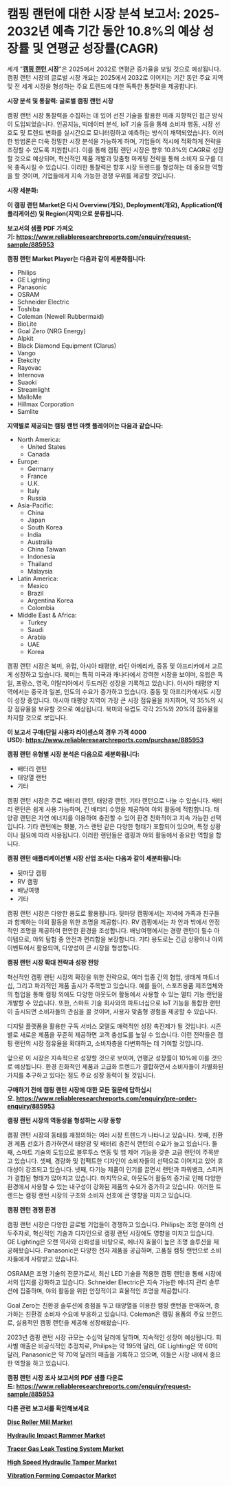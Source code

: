 <p><h1>캠핑 랜턴에 대한 시장 분석 보고서: 2025-2032년 예측 기간 동안 10.8%의 예상 성장률 및 연평균 성장률(CAGR)</h1></p><p>세계 "<strong><a href="https://www.reliableresearchreports.com/camping-lanterns-r885953?utm_campaign=105&utm_medium=8&utm_source=Github&utm_content=ia&utm_term=12042025&utm_id=camping-lanterns">캠핑 랜턴&nbsp;</a></strong><strong>시장</strong>"은 2025에서 2032로 연평균 증가율을 보일 것으로 예상됩니다. 캠핑 랜턴 시장의 글로벌 시장 개요는 2025에서 2032로 이어지는 기간 동안 주요 지역 및 전 세계 시장을 형성하는 주요 트렌드에 대한 독특한 통찰력을 제공합니다.</p>
<p><strong>시장 분석 및 통찰력: 글로벌 캠핑 랜턴 시장</strong></p>
<p><p>캠핑 랜턴 시장 통찰력을 수집하는 데 있어 선진 기술을 활용한 미래 지향적인 접근 방식이 도입되었습니다. 인공지능, 빅데이터 분석, IoT 기술 등을 통해 소비자 행동, 시장 선호도 및 트렌드 변화를 실시간으로 모니터링하고 예측하는 방식이 채택되었습니다. 이러한 방법론은 더욱 정밀한 시장 분석을 가능하게 하며, 기업들이 적시에 적확하게 전략을 조정할 수 있도록 지원합니다. 이를 통해 캠핑 랜턴 시장은 향후 10.8%의 CAGR로 성장할 것으로 예상되며, 혁신적인 제품 개발과 맞춤형 마케팅 전략을 통해 소비자 요구를 더욱 충족시킬 수 있습니다. 이러한 통찰력은 향후 시장 트렌드를 형성하는 데 중요한 역할을 할 것이며, 기업들에게 지속 가능한 경쟁 우위를 제공할 것입니다.</p><a href="%7CAUTHORITHY_DOMAIN_URL%7C?utm_campaign=105&utm_medium=8&utm_source=Github&utm_content=ia&utm_term=12042025&utm_id=camping-lanterns"></a></p>
<p><strong>시장 세분화:</strong></p>
<p><strong>이 캠핑 랜턴 Market은 다시 Overview(개요), Deployment(개요), Application(애플리케이션) 및 Region(지역)으로 분류됩니다.</strong></p>
<p><strong>보고서의 샘플 PDF 가져오기:&nbsp;<a href="https://www.reliableresearchreports.com/enquiry/request-sample/885953?utm_campaign=105&utm_medium=8&utm_source=Github&utm_content=ia&utm_term=12042025&utm_id=camping-lanterns">https://www.reliableresearchreports.com/enquiry/request-sample/885953</a></strong><strong></strong></p>
<p><strong>캠핑 랜턴 Market Player는 다음과 같이 세분화됩니다:</strong></p>
<p><ul><li>Philips</li><li>GE Lighting</li><li>Panasonic</li><li>OSRAM</li><li>Schneider Electric</li><li>Toshiba</li><li>Coleman (Newell Rubbermaid)</li><li>BioLite</li><li>Goal Zero (NRG Energy)</li><li>Alpkit</li><li>Black Diamond Equipment (Clarus)</li><li>Vango</li><li>Etekcity</li><li>Rayovac</li><li>Internova</li><li>Suaoki</li><li>Streamlight</li><li>MalloMe</li><li>Hillmax Corporation</li><li>Samlite</li></ul></p>
<p><strong>지역별로 제공되는 캠핑 랜턴 마켓 플레이어는 다음과 같습니다:</strong></p>
<p><ul>
    <li>
        North America:
        <ul>
            <li>United States</li>
            <li>Canada</li>
        </ul>
    </li>
    <li>
        Europe:
        <ul>
            <li>Germany</li>
            <li>France</li>
            <li>U.K.</li>
            <li>Italy</li>
            <li>Russia</li>
        </ul>
    </li>
    <li>
        Asia-Pacific:
        <ul>
            <li>China</li>
            <li>Japan</li>
            <li>South Korea</li>
            <li>India</li>
            <li>Australia</li>
            <li>China Taiwan</li>
            <li>Indonesia</li>
            <li>Thailand</li>
            <li>Malaysia</li>
        </ul>
    </li>
    <li>
        Latin America:
        <ul>
            <li>Mexico</li>
            <li>Brazil</li>
            <li>Argentina Korea</li>
            <li>Colombia</li>
        </ul>
    </li>
    <li>
        Middle East & Africa:
        <ul>
            <li>Turkey</li>
            <li>Saudi</li>
            <li>Arabia</li>
            <li>UAE</li>
            <li>Korea</li>
        </ul>
    </li>
    </ul></p>
<p><p>캠핑 랜턴 시장은 북미, 유럽, 아시아 태평양, 라틴 아메리카, 중동 및 아프리카에서 고르게 성장하고 있습니다. 북미는 특히 미국과 캐나다에서 강력한 시장을 보이며, 유럽은 독일, 프랑스, 영국, 이탈리아에서 두드러진 성장을 기록하고 있습니다. 아시아 태평양 지역에서는 중국과 일본, 인도의 수요가 증가하고 있습니다. 중동 및 아프리카에서도 시장이 성장 중입니다. 아시아 태평양 지역이 가장 큰 시장 점유율을 차지하며, 약 35%의 시장 점유율을 보유할 것으로 예상됩니다. 북미와 유럽도 각각 25%와 20%의 점유율을 차지할 것으로 보입니다.</p></p>
<p><strong>이 보고서 구매(단일 사용자 라이센스의 경우 가격 4000 USD):&nbsp;<a href="https://www.reliableresearchreports.com/purchase/885953?utm_campaign=105&utm_medium=8&utm_source=Github&utm_content=ia&utm_term=12042025&utm_id=camping-lanterns">https://www.reliableresearchreports.com/purchase/885953</a></strong></p>
<p><strong>캠핑 랜턴 유형별 시장 분석은 다음으로 세분화됩니다:</strong></p>
<p><ul><li>배터리 랜턴</li><li>태양열 랜턴</li><li>기타</li></ul></p>
<p><p>캠핑 랜턴 시장은 주로 배터리 랜턴, 태양광 랜턴, 기타 랜턴으로 나눌 수 있습니다. 배터리 랜턴은 쉽게 사용 가능하며, 긴 배터리 수명을 제공하여 야외 활동에 적합합니다. 태양광 랜턴은 자연 에너지를 이용하여 충전할 수 있어 환경 친화적이고 지속 가능한 선택입니다. 기타 랜턴에는 횃불, 가스 랜턴 같은 다양한 형태가 포함되어 있으며, 특정 상황이나 필요에 따라 사용됩니다. 이러한 랜턴들은 캠핑과 야외 활동에서 중요한 역할을 합니다.</p></p>
<p><strong>캠핑 랜턴 애플리케이션별 시장 산업 조사는 다음과 같이 세분화됩니다:</strong></p>
<p><ul><li>뒷마당 캠핑</li><li>RV 캠핑</li><li>배낭여행</li><li>기타</li></ul></p>
<p><p>캠핑 랜턴 시장은 다양한 용도로 활용됩니다. 뒷마당 캠핑에서는 저녁에 가족과 친구들과 함께하는 야외 활동을 위한 조명을 제공합니다. RV 캠핑에서는 차 안과 밖에서 안정적인 조명을 제공하여 편안한 환경을 조성합니다. 배낭여행에서는 경량 랜턴이 필수 아이템으로, 야외 탐험 중 안전과 편리함을 보장합니다. 기타 용도로는 긴급 상황이나 야외 이벤트에서 활용되며, 다양성이 큰 시장을 형성합니다.</p></p>
<p><strong>캠핑 랜턴 시장 확대 전략과 성장 전망</strong></p>
<p><p>혁신적인 캠핑 랜턴 시장의 확장을 위한 전략으로, 여러 업종 간의 협업, 생태계 파트너십, 그리고 파괴적인 제품 출시가 주목받고 있습니다. 예를 들어, 스포츠용품 제조업체와의 협업을 통해 캠핑 외에도 다양한 아웃도어 활동에서 사용할 수 있는 멀티 기능 랜턴을 개발할 수 있습니다. 또한, 스마트 기술 회사와의 파트너십으로 IoT 기능을 통합한 랜턴이 출시되면 소비자들의 관심을 끌 것이며, 사용자 맞춤형 경험을 제공할 수 있습니다. </p><p>디지털 플랫폼을 활용한 구독 서비스 모델도 매력적인 성장 촉진제가 될 것입니다. 시즌별로 새로운 제품을 꾸준히 제공하면 고객 충성도를 높일 수 있습니다. 이런 전략들은 캠핑 랜턴의 시장 점유율을 확대하고, 소비자층을 다변화하는 데 기여할 것입니다. </p><p>앞으로 이 시장은 지속적으로 성장할 것으로 보이며, 연평균 성장률이 10%에 이를 것으로 예상됩니다. 환경 친화적인 제품과 고급화 트렌드가 결합하면서 소비자들이 차별화된 가치를 추구하고 있다는 점도 주요 성장 동력이 될 것입니다.</p></p>
<p><strong>구매하기 전에 캠핑 랜턴 시장에 대한 모든 질문에 답하십시오.&nbsp;<a href="https://www.reliableresearchreports.com/enquiry/pre-order-enquiry/885953?utm_campaign=105&utm_medium=8&utm_source=Github&utm_content=ia&utm_term=12042025&utm_id=camping-lanterns">https://www.reliableresearchreports.com/enquiry/pre-order-enquiry/885953</a></strong><strong></strong></p>
<p><strong>캠핑 랜턴 시장의 역동성을 형성하는 시장 동향</strong></p>
<p><p>캠핑 랜턴 시장의 동태를 재정의하는 여러 시장 트렌드가 나타나고 있습니다. 첫째, 친환경 제품 선호가 증가하면서 태양광 및 배터리 충전식 랜턴의 수요가 늘고 있습니다. 둘째, 스마트 기술의 도입으로 블루투스 연동 및 앱 제어 기능을 갖춘 고급 랜턴이 주목받고 있습니다. 셋째, 경량화 및 컴팩트한 디자인이 소비자들의 선택으로 이어지고 있어 휴대성이 강조되고 있습니다. 넷째, 다기능 제품이 인기를 끌면서 랜턴과 파워뱅크, 스피커가 결합된 형태가 많아지고 있습니다. 마지막으로, 아웃도어 활동의 증가로 인해 다양한 환경에서 사용할 수 있는 내구성이 강화된 제품의 수요가 증가하고 있습니다. 이러한 트렌드는 캠핑 랜턴 시장의 구조와 소비자 선호에 큰 영향을 미치고 있습니다.</p></p>
<p><strong>캠핑 랜턴 경쟁 환경</strong></p>
<p><p>캠핑 랜턴 시장은 다양한 글로벌 기업들이 경쟁하고 있습니다. Philips는 조명 분야의 선두주자로, 혁신적인 기술과 디자인으로 캠핑 랜턴 시장에도 영향을 미치고 있습니다. GE Lighting은 오랜 역사와 신뢰성을 바탕으로, 에너지 효율이 높은 조명 솔루션을 제공해왔습니다. Panasonic은 다양한 전자 제품을 공급하며, 고품질 캠핑 랜턴으로 소비자들에게 사랑받고 있습니다.</p><p>OSRAM은 조명 기술의 전문가로서, 최신 LED 기술을 적용한 캠핑 랜턴을 통해 시장에서의 입지를 강화하고 있습니다. Schneider Electric은 지속 가능한 에너지 관리 솔루션에 집중하며, 야외 활동을 위한 안정적이고 효율적인 조명을 제공합니다.</p><p>Goal Zero는 친환경 솔루션에 중점을 두고 태양열을 이용한 캠핑 랜턴을 판매하며, 증가하는 친환경 소비자 수요에 부응하고 있습니다. Coleman은 캠핑 용품의 주요 브랜드로, 실용적인 캠핑 랜턴을 제공해 성장해왔습니다.</p><p>2023년 캠핑 랜턴 시장 규모는 수십억 달러에 달하며, 지속적인 성장이 예상됩니다. 회사별 매출은 비공식적인 추정치로, Philips는 약 195억 달러, GE Lighting은 약 60억 달러, Panasonic은 약 70억 달러의 매출을 기록하고 있으며, 이들은 시장 내에서 중요한 역할을 하고 있습니다.</p></p>
<p><strong>캠핑 랜턴 시장 조사 보고서의 PDF 샘플 다운로드:&nbsp;<a href="https://www.reliableresearchreports.com/enquiry/request-sample/885953?utm_campaign=105&utm_medium=8&utm_source=Github&utm_content=ia&utm_term=12042025&utm_id=camping-lanterns">https://www.reliableresearchreports.com/enquiry/request-sample/885953</a></strong></p>
<p><strong></strong></p>
<p><strong></strong></p>
<p><strong></strong></p>
<p><strong></strong></p>
<p><strong>다른 관련 보고서를 확인해보세요</strong></p>
<p><strong><p><a href="https://github.com/roffefaith6l/Market-Research-Report-List-1/blob/main/disc-roller-mill-market.md?utm_campaign=105&utm_medium=8&utm_source=Github&utm_content=ia&utm_term=12042025&utm_id=camping-lanterns">Disc Roller Mill Market</a></p><p><a href="https://github.com/erkidrhoy/Market-Research-Report-List-1/blob/main/hydraulic-impact-rammer-market.md?utm_campaign=105&utm_medium=8&utm_source=Github&utm_content=ia&utm_term=12042025&utm_id=camping-lanterns">Hydraulic Impact Rammer Market</a></p><p><a href="https://github.com/semenbobbaxu/Market-Research-Report-List-1/blob/main/tracer-gas-leak-testing-system-market.md?utm_campaign=105&utm_medium=8&utm_source=Github&utm_content=ia&utm_term=12042025&utm_id=camping-lanterns">Tracer Gas Leak Testing System Market</a></p><p><a href="https://github.com/milievkulov/Market-Research-Report-List-1/blob/main/high-speed-hydraulic-tamper-market.md?utm_campaign=105&utm_medium=8&utm_source=Github&utm_content=ia&utm_term=12042025&utm_id=camping-lanterns">High Speed Hydraulic Tamper Market</a></p><p><a href="https://github.com/enieyfabius/Market-Research-Report-List-1/blob/main/vibration-forming-compactor-market.md?utm_campaign=105&utm_medium=8&utm_source=Github&utm_content=ia&utm_term=12042025&utm_id=camping-lanterns">Vibration Forming Compactor Market</a></p></strong></p>